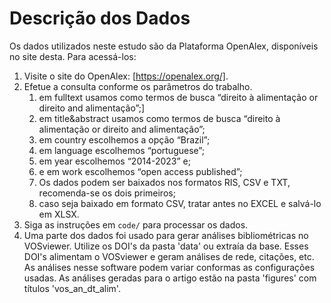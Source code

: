 # Descrição dos Dados
Os dados utilizados neste estudo são da Plataforma OpenAlex,
disponíveis no site desta. Para acessá-los:
1. Visite o site do OpenAlex: [https://openalex.org/].
2. Efetue a consulta conforme os parâmetros do trabalho.
    1) em fulltext usamos como termos de busca “direito à alimentação or direito and alimentação”;]
    2) em title&abstract usamos como termos de busca “direito à alimentação or direito and alimentação”;
    3) em country escolhemos a opção “Brazil”;
    4) em language escolhemos “portuguese”;
    5) em year escolhemos “2014-2023” e;
    6) e em work escolhemos “open access published”;
    7) Os dados podem ser baixados nos formatos RIS, CSV e TXT, recomenda-se os dois primeiros;
    8) caso seja baixado em formato CSV, tratar antes no EXCEL e salvá-lo em XLSX.
3. Siga as instruções em `code/` para processar os dados.
4. Uma parte dos dados foi usado para gerar análises bibliométricas no VOSviewer. Utilize os DOI's da pasta 'data' ou extraía da base. Esses DOI's alimentam o VOSviewer e geram análises de rede, citações, etc. As análises nesse software podem variar conformas as configurações usadas. As análises geradas para o artigo estão na pasta 'figures' com títulos 'vos_an_dt_alim'.
